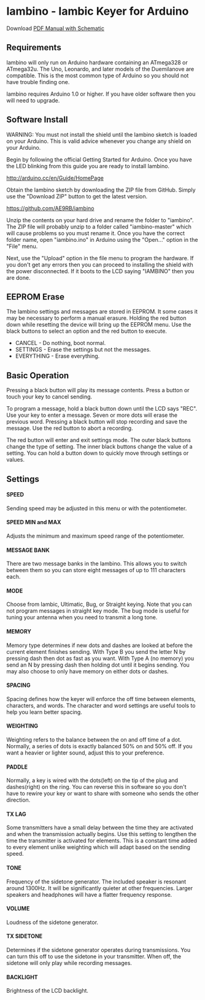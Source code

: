 # Iambino - Iambic Keyer for Arduino

Download [PDF Manual with Schematic](https://github.com/AE9RB/iambino/raw/master/manual.pdf)

## Requirements

Iambino will only run on Arduino hardware containing an ATmega328 or ATmega32u. The Uno, Leonardo, and later models of the Duemilanove are compatible. This is the most common type of Arduino so you should not have trouble finding one.

Iambino requires Arduino 1.0 or higher. If you have older software then you will need to upgrade.

## Software Install

WARNING: You must not install the shield until the Iambino sketch is loaded on your Arduino. This is valid advice whenever you change any shield on your Arduino.

Begin by following the official Getting Started for Arduino. Once you have the LED blinking from this guide you are ready to install Iambino.

 http://arduino.cc/en/Guide/HomePage
 
Obtain the Iambino sketch by downloading the ZIP file from GitHub. Simply use the "Download ZIP" button to get the latest version.

 https://github.com/AE9RB/iambino

Unzip the contents on your hard drive and rename the folder to "iambino". The ZIP file will probably unzip to a folder called "iambino-master" which will cause problems so you must rename it. Once you have the correct folder name, open "iambino.ino" in Arduino using the "Open..." option in the "File" menu. 

Next, use the "Upload" option in the file menu to program the hardware. If you don't get any errors then you can proceed to installing the shield with the power disconnected. If it boots to the LCD saying "IAMBINO" then you are done.

## EEPROM Erase

The Iambino settings and messages are stored in EEPROM. It some cases it may be necessary to perform a manual erasure. Holding the red button down while resetting the device will bring up the EEPROM menu. Use the black buttons to select an option and the red button to execute.

 * CANCEL - Do nothing, boot normal.
 * SETTINGS - Erase the settings but not the messages.
 * EVERYTHING - Erase everything.
 
## Basic Operation

Pressing a black button will play its message contents. Press a button or touch your key to cancel sending.

To program a message, hold a black button down until the LCD says "REC". Use your key to enter a message. Seven or more dots will erase the previous word. Pressing a black button will stop recording and save the message. Use the red button to abort a recording.

The red button will enter and exit settings mode. The outer black buttons change the type of setting. The inner black buttons change the value of a setting. You can hold a button down to quickly move through settings or values.

## Settings

#### SPEED

Sending speed may be adjusted in this menu or with the potentiometer.

#### SPEED MIN and MAX

Adjusts the minimum and maximum speed range of the potentiometer.

#### MESSAGE BANK

There are two message banks in the Iambino. This allows you to switch between them so you can store eight messages of up to 111 characters each.

#### MODE

Choose from Iambic, Ultimatic, Bug, or Straight keying. Note that you can not program messages in straight key mode. The bug mode is useful for tuning your antenna when you need to transmit a long tone.

#### MEMORY

Memory type determines if new dots and dashes are looked at before the current element finishes sending. With Type B you send the letter N by pressing dash then dot as fast as you want. With Type A (no memory) you send an N by pressing dash then holding dot until it begins sending. You may also choose to only have memory on either dots or dashes.

#### SPACING

Spacing defines how the keyer will enforce the off time between elements, characters, and words. The character and word settings are useful tools to help you learn better spacing.

#### WEIGHTING

Weighting refers to the balance between the on and off time of a dot. Normally, a series of dots is exactly balanced 50% on and 50% off. If you want a heavier or lighter sound, adjust this to your preference.

#### PADDLE

Normally, a key is wired with the dots(left) on the tip of the plug and dashes(right) on the ring. You can reverse this in software so you don't have to rewire your key or want to share with someone who sends the other direction.

#### TX LAG

Some transmitters have a small delay between the time they are activated and when the transmission actually begins. Use this setting to lengthen the time the transmitter is activated for elements. This is a constant time added to every element unlike weighting which will adapt based on the sending speed.

#### TONE

Frequency of the sidetone generator. The included speaker is resonant around 1300Hz. It will be significantly quieter at other frequencies. Larger speakers and headphones will have a flatter frequency response.

#### VOLUME

Loudness of the sidetone generator.

#### TX SIDETONE

Determines if the sidetone generator operates during transmissions. You can turn this off to use the sidetone in your transmitter. When off, the sidetone will only play while recording messages.

#### BACKLIGHT

Brightness of the LCD backlight.
